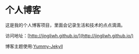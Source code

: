 # 个人博客

这是我的个人博客项目，里面会记录生活和技术的点点滴滴。


访问地址：[http://jingliwh.github.io/](http://jingliwh.github.io/)


博客主题使用:[Yummy-Jekyll](https://github.com/DONGChuan/Yummy-Jekyll)
